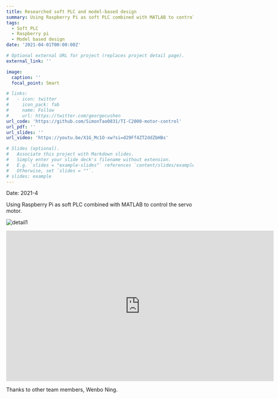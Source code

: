 ```yaml
---
title: Researched soft PLC and model-based design
summary: Using Raspberry Pi as soft PLC combined with MATLAB to control the servo motor.
tags:
  - Soft PLC
  - Raspberry pi
  - Model based design
date: '2021-04-01T00:00:00Z'

# Optional external URL for project (replaces project detail page).
external_link: ''

image:
  caption: ''
  focal_point: Smart

# links:
#   - icon: twitter
#     icon_pack: fab
#     name: Follow
#     url: https://twitter.com/georgecushen
url_code: 'https://github.com/SimonTao0831/TI-C2000-motor-control'
url_pdf: ''
url_slides: ''
url_video: 'https://youtu.be/X1G_Mc1O-xw?si=d29Ff4ZT2ddZbHBs'

# Slides (optional).
#   Associate this project with Markdown slides.
#   Simply enter your slide deck's filename without extension.
#   E.g. `slides = "example-slides"` references `content/slides/example-slides.md`.
#   Otherwise, set `slides = ""`.
# slides: example
---
```

Date: 2021-4

Using Raspberry Pi as soft PLC combined with MATLAB to control the servo motor.

![detail1](./detail1.png)

<!-- ![detail2](./detail2.png) -->

<iframe width="720" height="405" src="https://www.youtube.com/embed/X1G_Mc1O-xw?si=va5loXIhnQXpx-gM" title="YouTube video player" frameborder="0" allow="accelerometer; autoplay; clipboard-write; encrypted-media; gyroscope; picture-in-picture; web-share" allowfullscreen></iframe>

Thanks to other team members, Wenbo Ning.
